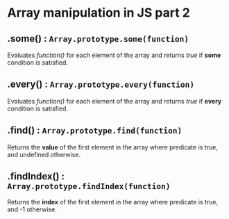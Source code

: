 # Array manipulation in JS part 2

## .some() : ``` Array.prototype.some(function) ```
Evaluates *function()* for each element of the array and returns *true* if **some** condition is satisfied.

## .every() : ```Array.prototype.every(function)```
Evaluates *function()* for each element of the array and returns *true* if **every** condition is satisfied.

## .find() : ```Array.prototype.find(function)```
Returns the **value** of the first element in the array where predicate is true, and undefined otherwise.

## .findIndex() : ```Array.prototype.findIndex(function)```
Returns the **index** of the first element in the array where predicate is true, and -1 otherwise.
